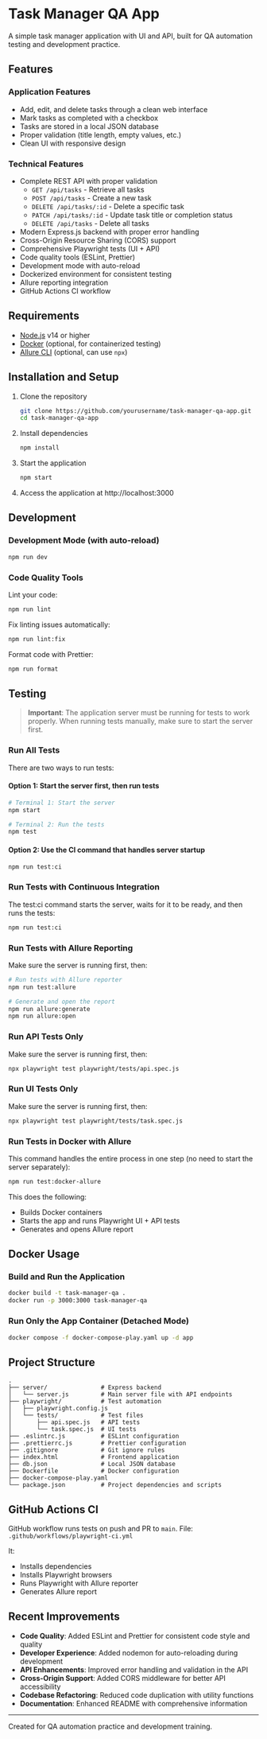 # Task Manager QA App

A simple task manager application with UI and API, built for QA automation testing and development practice.

## Features

### Application Features
- Add, edit, and delete tasks through a clean web interface
- Mark tasks as completed with a checkbox
- Tasks are stored in a local JSON database
- Proper validation (title length, empty values, etc.)
- Clean UI with responsive design

### Technical Features
- Complete REST API with proper validation
  - `GET /api/tasks` - Retrieve all tasks
  - `POST /api/tasks` - Create a new task
  - `DELETE /api/tasks/:id` - Delete a specific task
  - `PATCH /api/tasks/:id` - Update task title or completion status
  - `DELETE /api/tasks` - Delete all tasks
- Modern Express.js backend with proper error handling
- Cross-Origin Resource Sharing (CORS) support
- Comprehensive Playwright tests (UI + API)
- Code quality tools (ESLint, Prettier)
- Development mode with auto-reload
- Dockerized environment for consistent testing
- Allure reporting integration
- GitHub Actions CI workflow

## Requirements

- [Node.js](https://nodejs.org/) v14 or higher
- [Docker](https://www.docker.com/) (optional, for containerized testing)
- [Allure CLI](https://docs.qameta.io/allure/) (optional, can use `npx`)

## Installation and Setup

1. Clone the repository
   ```bash
   git clone https://github.com/yourusername/task-manager-qa-app.git
   cd task-manager-qa-app
   ```

2. Install dependencies
   ```bash
   npm install
   ```

3. Start the application
   ```bash
   npm start
   ```

4. Access the application at http://localhost:3000

## Development

### Development Mode (with auto-reload)
```bash
npm run dev
```

### Code Quality Tools

Lint your code:
```bash
npm run lint
```

Fix linting issues automatically:
```bash
npm run lint:fix
```

Format code with Prettier:
```bash
npm run format
```

## Testing

> **Important**: The application server must be running for tests to work properly. When running tests manually, make sure to start the server first.

### Run All Tests
There are two ways to run tests:

#### Option 1: Start the server first, then run tests
```bash
# Terminal 1: Start the server
npm start

# Terminal 2: Run the tests
npm test
```

#### Option 2: Use the CI command that handles server startup
```bash
npm run test:ci
```

### Run Tests with Continuous Integration
The test:ci command starts the server, waits for it to be ready, and then runs the tests:

```bash
npm run test:ci
```

### Run Tests with Allure Reporting
Make sure the server is running first, then:
```bash
# Run tests with Allure reporter
npm run test:allure

# Generate and open the report
npm run allure:generate
npm run allure:open
```

### Run API Tests Only
Make sure the server is running first, then:
```bash
npx playwright test playwright/tests/api.spec.js
```

### Run UI Tests Only
Make sure the server is running first, then:
```bash
npx playwright test playwright/tests/task.spec.js
```

### Run Tests in Docker with Allure
This command handles the entire process in one step (no need to start the server separately):
```bash
npm run test:docker-allure
```

This does the following:
- Builds Docker containers
- Starts the app and runs Playwright UI + API tests
- Generates and opens Allure report

## Docker Usage

### Build and Run the Application
```bash
docker build -t task-manager-qa .
docker run -p 3000:3000 task-manager-qa
```

### Run Only the App Container (Detached Mode)
```bash
docker compose -f docker-compose-play.yaml up -d app
```

## Project Structure

```
.
├── server/               # Express backend
│   └── server.js         # Main server file with API endpoints
├── playwright/           # Test automation
│   ├── playwright.config.js
│   └── tests/            # Test files
│       ├── api.spec.js   # API tests
│       └── task.spec.js  # UI tests
├── .eslintrc.js          # ESLint configuration
├── .prettierrc.js        # Prettier configuration
├── .gitignore            # Git ignore rules
├── index.html            # Frontend application
├── db.json               # Local JSON database
├── Dockerfile            # Docker configuration
├── docker-compose-play.yaml
└── package.json          # Project dependencies and scripts
```

## GitHub Actions CI

GitHub workflow runs tests on push and PR to `main`. File: `.github/workflows/playwright-ci.yml`

It:
- Installs dependencies
- Installs Playwright browsers
- Runs Playwright with Allure reporter
- Generates Allure report

## Recent Improvements

- **Code Quality**: Added ESLint and Prettier for consistent code style and quality
- **Developer Experience**: Added nodemon for auto-reloading during development
- **API Enhancements**: Improved error handling and validation in the API
- **Cross-Origin Support**: Added CORS middleware for better API accessibility
- **Codebase Refactoring**: Reduced code duplication with utility functions
- **Documentation**: Enhanced README with comprehensive information

---
Created for QA automation practice and development training.
